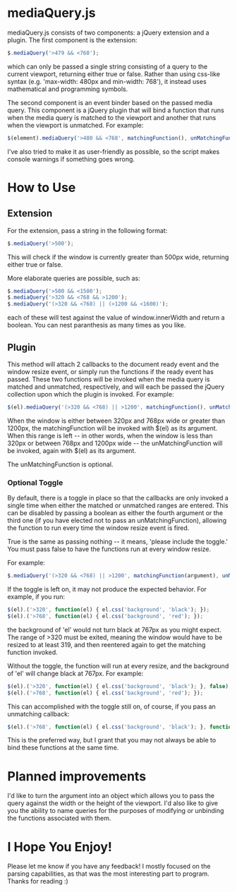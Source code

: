 # mediaQuery.js
mediaQuery.js  consists of two components: a jQuery extension and a plugin. The first component is the extension:

```javascript
$.mediaQuery('>479 && <768');
```

which can only be passed a single string consisting of a query to the current viewport, returning either true or false. Rather than using css-like syntax (e.g. 'max-width: 480px and min-width: 768'), it instead uses mathematical and programming symbols.

The second component is an event binder based on the passed media query. This component is a jQuery plugin that will bind a function that runs when the media query is matched to the viewport and another that runs when the viewport is unmatched. For example:

```javascript
$(element).mediaQuery('>480 && <768', matchingFunction(), unMatchingFunction());
```

I've also tried to make it as user-friendly as possible, so the script makes console warnings if something goes wrong.

# How to Use
## Extension
For the extension, pass a string in the following format: 

```javascript
$.mediaQuery('>500');
```

This will check if the window is currently greater than 500px wide, returning either true or false.

More elaborate queries are possible, such as:

```javascript
$.mediaQuery('>500 && <1500');
$.mediaQuery('>320 && <768 && >1200');
$.mediaQuery('(>320 && <768) || (>1200 && <1600)');
```

each of these will test against the value of window.innerWidth and return a boolean. You can nest paranthesis as many times as you like.

## Plugin

This method will attach 2 callbacks to the document ready event and the window resize event, or simply run the functions if the ready event has passed. These two functions will be invoked when the media query is matched and unmatched, respectively, and will each be passed the jQuery collection upon which the plugin is invoked. For example:

```javascript
$(el).mediaQuery('(>320 && <768) || >1200', matchingFunction(), unMatchingFunction();
```

When the window is either between 320px and 768px wide or greater than 1200px, the matchingFunction will be invoked with $(el) as its argument. When this range is left -- in other words, when the window is less than 320px or between 768px and 1200px wide -- the unMatchingFunction will be invoked, again with $(el) as its argument.

The unMatchingFunction is optional.

### Optional Toggle
By default, there is a toggle in place so that the callbacks are only invoked a single time when either the matched or unmatched ranges are entered. This can be disabled by passing a boolean as either the fourth argument or the third one (if you have elected not to pass an unMatchingFunction), allowing the function to run every time the window resize event is fired. 

True is the same as passing nothing -- it means, 'please include the toggle.' You must pass false to have the functions run at every window resize.

For example:

```javascript
$.mediaQuery('(>320 && <768) || >1200', matchingFunction(argument), unMatchingFunction(argument), false);
```

If the toggle is left on, it may not produce the expected behavior. For example, if you run:

```javascript
$(el).('>320', function(el) { el.css('background', 'black'); });
$(el).('>768', function(el) { el.css('background', 'red'); });
```

the background of 'el' would not turn black at 767px as you might expect. The range of >320 must be exited, meaning the window would have to be resized to at least 319, and then reentered again to get the matching function invoked.

Without the toggle, the function will run at every resize, and the background of 'el' will change black at 767px. For example:

```javascript
$(el).('>320', function(el) { el.css('background', 'black'); }, false);
$(el).('>768', function(el) { el.css('background', 'red'); });
```

This can accomplished with the toggle still on, of course, if you pass an unmatching callback:

```javascript
$(el).('>768', function(el) { el.css('background', 'black'); }, function(el) { el.css('background', 'red'); });
```

This is the preferred way, but I grant that you may not always be able to bind these functions at the same time.

# Planned improvements

I'd like to turn the argument into an object which allows you to pass the query against the width or the height of the viewport. I'd also like to give you the ability to name queries for the purposes of modifying or unbinding the functions associated with them.

# I Hope You Enjoy!
Please let me know if you have any feedback! I mostly focused on the parsing capabilities, as that was the most interesting part to program. Thanks for reading :)


